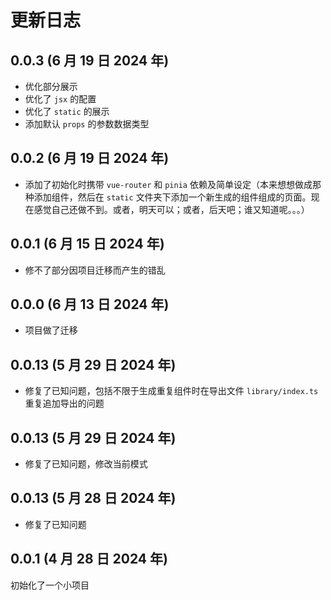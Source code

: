 # 更新日志

## 0.0.3 (6 月 19 日 2024 年)

- 优化部分展示
- 优化了 `jsx` 的配置
- 优化了 `static` 的展示
- 添加默认 `props` 的参数数据类型

## 0.0.2 (6 月 19 日 2024 年)

- 添加了初始化时携带 `vue-router` 和 `pinia` 依赖及简单设定（本来想想做成那种添加组件，然后在 `static` 文件夹下添加一个新生成的组件组成的页面。现在感觉自己还做不到。或者，明天可以；或者，后天吧；谁又知道呢。。。）

## 0.0.1 (6 月 15 日 2024 年)

- 修不了部分因项目迁移而产生的错乱

## 0.0.0 (6 月 13 日 2024 年)

- 项目做了迁移

## 0.0.13 (5 月 29 日 2024 年)

- 修复了已知问题，包括不限于生成重复组件时在导出文件 `library/index.ts` 重复追加导出的问题

## 0.0.13 (5 月 29 日 2024 年)

- 修复了已知问题，修改当前模式

## 0.0.13 (5 月 28 日 2024 年)

- 修复了已知问题

## 0.0.1 (4 月 28 日 2024 年)

初始化了一个小项目
